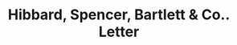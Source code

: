 ---
doi: 10.7916/D8F77QKF
date_other: '1889'
date_other_textual: '1889'
form: correspondence
genre:
- Letters (correspondence)
name:
- Hibbard, Spencer, Bartlett & Co.
object_in_context_url: https://biggert.cul.columbia.edu/items/view/ave_biggert_00202
subject_hierarchical_geographic:
- Chicago, Illinois, United States
subject_name:
- Hibbard, Spencer, Bartlett & Co.
title: Hibbard, Spencer, Bartlett & Co.. Letter
sort_title: Hibbard, Spencer, Bartlett & Co.. Letter
call_number: ave_biggert_00202
coordinates:
- 41.83694444444445,-87.68472222222222
pid: ave_biggert_00202
identifiers: ave_biggert_00202
thumbnail: https://derivativo-1.library.columbia.edu/iiif/2/ldpd:345191/full/!256,256/0/native.jpg
permalink: "/biggert/ave_biggert_00202/"
layout: iiif-image-page
---